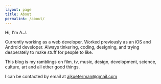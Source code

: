 ```yaml
---
layout: page
title: About
permalink: /about/
---
```


Hi, I'm A.J.

Currently working as a web developer.  Worked previously as an iOS and Android developer.  Always tinkering, coding, designing, and trying desperately to make stuff for people to like.

This blog is my ramblings on film, tv, music, design, development, science, culture, art and all other good things.

I can be contacted by email at <a href="mailto:ajkueterman@gmail.com">ajkueterman@gmail.com</a>
